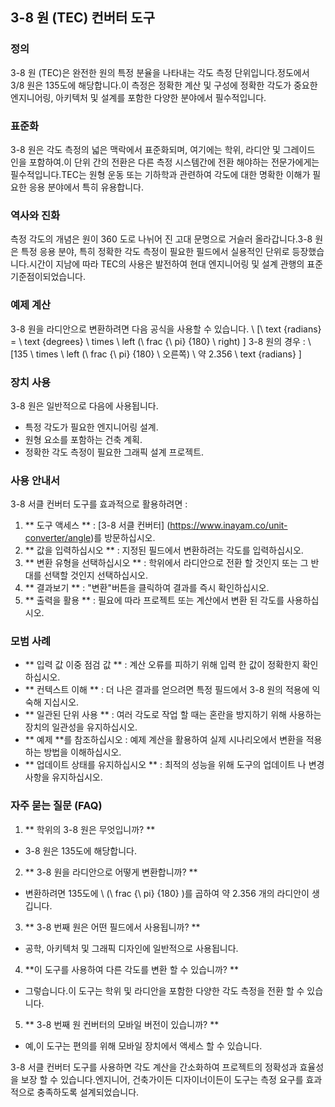 ## 3-8 원 (TEC) 컨버터 도구

### 정의
3-8 원 (TEC)은 완전한 원의 특정 분율을 나타내는 각도 측정 단위입니다.정도에서 3/8 원은 135도에 해당합니다.이 측정은 정확한 계산 및 구성에 정확한 각도가 중요한 엔지니어링, 아키텍처 및 설계를 포함한 다양한 분야에서 필수적입니다.

### 표준화
3-8 원은 각도 측정의 넓은 맥락에서 표준화되며, 여기에는 학위, 라디안 및 그레이드 인을 포함하여.이 단위 간의 전환은 다른 측정 시스템간에 전환 해야하는 전문가에게는 필수적입니다.TEC는 원형 운동 또는 기하학과 관련하여 각도에 대한 명확한 이해가 필요한 응용 분야에서 특히 유용합니다.

### 역사와 진화
측정 각도의 개념은 원이 360 도로 나뉘어 진 고대 문명으로 거슬러 올라갑니다.3-8 원은 특정 응용 분야, 특히 정확한 각도 측정이 필요한 필드에서 실용적인 단위로 등장했습니다.시간이 지남에 따라 TEC의 사용은 발전하여 현대 엔지니어링 및 설계 관행의 표준 기준점이되었습니다.

### 예제 계산
3-8 원을 라디안으로 변환하려면 다음 공식을 사용할 수 있습니다.
\ [\ text {radians} = \ text {degrees} \ times \ left (\ frac {\ pi} {180} \ right) \]
3-8 원의 경우 :
\ [135 \ times \ left (\ frac {\ pi} {180} \ 오른쪽) \ 약 2.356 \ text {radians} \]

### 장치 사용
3-8 원은 일반적으로 다음에 사용됩니다.
- 특정 각도가 필요한 엔지니어링 설계.
- 원형 요소를 포함하는 건축 계획.
- 정확한 각도 측정이 필요한 그래픽 설계 프로젝트.

### 사용 안내서
3-8 서클 컨버터 도구를 효과적으로 활용하려면 :
1. ** 도구 액세스 ** : [3-8 서클 컨버터] (https://www.inayam.co/unit-converter/angle)를 방문하십시오.
2. ** 값을 입력하십시오 ** : 지정된 필드에서 변환하려는 각도를 입력하십시오.
3. ** 변환 유형을 선택하십시오 ** : 학위에서 라디안으로 전환 할 것인지 또는 그 반대를 선택할 것인지 선택하십시오.
4. ** 결과보기 ** : "변환"버튼을 클릭하여 결과를 즉시 확인하십시오.
5. ** 출력을 활용 ** : 필요에 따라 프로젝트 또는 계산에서 변환 된 각도를 사용하십시오.

### 모범 사례
- ** 입력 값 이중 점검 값 ** : 계산 오류를 피하기 위해 입력 한 값이 정확한지 확인하십시오.
- ** 컨텍스트 이해 ** : 더 나은 결과를 얻으려면 특정 필드에서 3-8 원의 적용에 익숙해 지십시오.
- ** 일관된 단위 사용 ** : 여러 각도로 작업 할 때는 혼란을 방지하기 위해 사용하는 장치의 일관성을 유지하십시오.
- ** 예제 **를 참조하십시오 : 예제 계산을 활용하여 실제 시나리오에서 변환을 적용하는 방법을 이해하십시오.
- ** 업데이트 상태를 유지하십시오 ** : 최적의 성능을 위해 도구의 업데이트 나 변경 사항을 유지하십시오.

### 자주 묻는 질문 (FAQ)

1. ** 학위의 3-8 원은 무엇입니까? **
- 3-8 원은 135도에 해당합니다.

2. ** 3-8 원을 라디안으로 어떻게 변환합니까? **
- 변환하려면 135도에 \ (\ frac {\ pi} {180} \)를 곱하여 약 2.356 개의 라디안이 생깁니다.

3. ** 3-8 번째 원은 어떤 필드에서 사용됩니까? **
- 공학, 아키텍처 및 그래픽 디자인에 일반적으로 사용됩니다.

4. **이 도구를 사용하여 다른 각도를 변환 할 수 있습니까? **
- 그렇습니다.이 도구는 학위 및 라디안을 포함한 다양한 각도 측정을 전환 할 수 있습니다.

5. ** 3-8 번째 원 컨버터의 모바일 버전이 있습니까? **
- 예,이 도구는 편의를 위해 모바일 장치에서 액세스 할 수 있습니다.

3-8 서클 컨버터 도구를 사용하면 각도 계산을 간소화하여 프로젝트의 정확성과 효율성을 보장 할 수 있습니다.엔지니어, 건축가이든 디자이너이든이 도구는 측정 요구를 효과적으로 충족하도록 설계되었습니다.